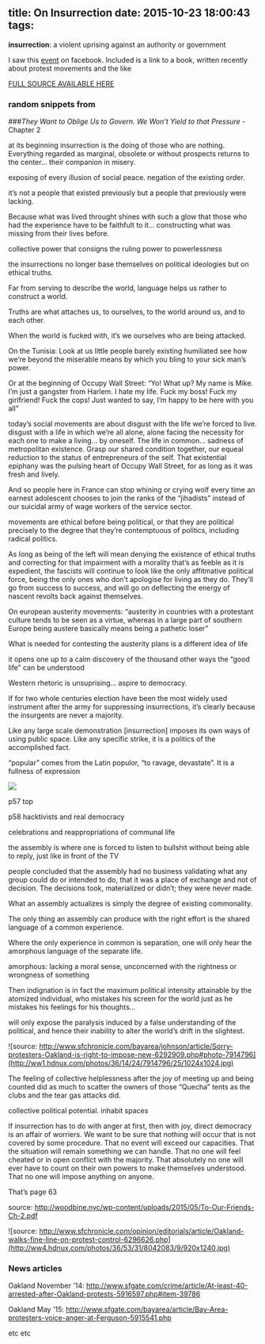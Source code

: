 title: On Insurrection
date: 2015-10-23 18:00:43
tags:
---

**insurrection**: a violent uprising against an authority or government

I saw this [event](https://www.facebook.com/events/367500803440253/) on facebook. Included is a link to a book, written recently about protest movements and the like

[FULL SOURCE AVAILABLE HERE](http://woodbine.nyc/wp-content/uploads/2015/05/To-Our-Friends-Ch-2.pdf)

### random snippets from 
###<i>They Want to Oblige Us to Govern. We Won't Yield to that Pressure</i> - Chapter 2

at its beginning insurrection is the doing of those who are nothing. Everything regarded as marginal, obsolete or without prospects returns to the center… their companion in misery.

exposing of every illusion of social peace. negation of the existing order.

it’s not a people that existed previously but a people that previously were lacking. 

Because what was lived throught shines with such a glow that those who had the experience have to be faithfult to it… constructing what was missing from their lives before.

collective power that consigns the ruling power to powerlessness

the insurrections no longer base themselves on political ideologies but on ethical truths.

Far from serving to describe the world, language helps us rather to construct a world.

Truths are what attaches us, to ourselves, to the world around us, and to each other.

When the world is fucked with, it’s we ourselves who are being attacked.

On the Tunisia: Look at us little people barely existing humiliated see how we’re beyond the miserable means by which you bling to your sick man’s power.


Or at the beginning of Occupy Wall Street:
“Yo! What up? My name is Mike. I’m just a gangster from Harlem. I hate my life. Fuck my boss! Fuck my girlfriend! Fuck the cops! Just wanted to say, I’m happy to be here with you all”

today’s social movements are about disgust with the life we’re forced to live. disgust with a life in which we’re all alone, alone facing the necessity for each one to make a living… by oneself. The life in common… sadness of metropolitan existence. Grasp our shared condition together, our equeal reduction to the status of entrepreneurs of the self. That existential epiphany was the pulsing heart of Occupy Wall Street, for as long as it was fresh and lively.

And so people here in France can stop whining or crying wolf every time an earnest adolescent chooses to join the ranks of the “jihadists” instead of our suicidal army of wage workers of the service sector.

movements are ethical before being political, or that they are political precisely to the degree that they’re contemptuous of politics, including radical politics.


As long as being of the left will mean denying the existence of ethical truths and correcting for that impairment with a morality that’s as feeble as it is expedient, the fascists will continue to look like the only affitmative political force, being the only ones who don’t apologise for living as they do. They’ll go from success to success, and will go on deflecting the energy of nascent revolts back against themselves.


On european austerity movements: “austerity in countries with a protestant culture tends to be seen as a virtue, whereas in a large part of southern Europe being austere basically means being a pathetic loser”

What is needed for contesting the austerity plans is a different idea of life

it opens one up to a calm discovery of the thousand other ways the “good life” can be understood

Western rhetoric is unsuprising… aspire to democracy.

If for two whole centuries election have been the most widely used instrument after the army for suppressing insurrections, it’s clearly because the insurgents are never a majority.


Like any large scale demonstration [insurrection] imposes its own ways of using public space. Like any specific strike, it is a politics of the accomplished fact.

“popular” comes from the Latin populor, “to ravage, devastate”. It is a fullness of expression

![](http://media.giphy.com/media/J14e5CQhGyykM/giphy.gif)




p57 top


p58 hacktivists and real democracy


celebrations and reappropriations of communal life

the assembly is where one is forced to listen to bullshit without being able to reply, just like in front of the TV

people concluded that the assembly had no business validating what any group could do or intended to do, that it was a place of exchange and not of decision. The decisions took, materialized or didn’t; they were never made.

What an assembly actualizes is simply the degree of existing commonality. 

The only thing an assembly can produce with the right effort is the shared language of a common experience.


Where the only experience in common is separation, one will only hear the amorphous language of the separate life. 

amorphous: lacking a moral sense, unconcerned with the rightness or wrongness of something


Then indignation is in fact the maximum political intensity attainable by the atomized individual, who mistakes his screen for the world just as he mistakes his feelings for his thoughts…

will only expose the paralysis induced by a false understanding of the political, and hence their inability to alter the world’s drift in the slightest.

![source: http://www.sfchronicle.com/bayarea/johnson/article/Sorry-protesters-Oakland-is-right-to-impose-new-6292909.php#photo-7914796](http://ww1.hdnux.com/photos/36/14/24/7914796/25/1024x1024.jpg)

The feeling of collective helplessness after the joy of meeting up and being counted did as much to scatter the owners of those “Quecha” tents as the clubs and the tear gas attacks did.


collective political potential. inhabit spaces

If insurrection has to do with anger at first, then with joy, direct democracy is an affair of worriers. We want to be sure that nothing will occur that is not covered by some procedure. That no event will exceed our capacities. That the situation will remain something we can handle. That no one will feel cheated or in open conflict with the majority. That absolutely no one will ever have to count on their own powers to make themselves understood. That no one will impose anything on anyone.

That’s page 63 

source: http://woodbine.nyc/wp-content/uploads/2015/05/To-Our-Friends-Ch-2.pdf


![source: http://www.sfchronicle.com/opinion/editorials/article/Oakland-walks-fine-line-on-protest-control-6296626.php](http://ww4.hdnux.com/photos/36/53/31/8042083/9/920x1240.jpg)

### News articles

Oakland November '14: http://www.sfgate.com/crime/article/At-least-40-arrested-after-Oakland-protests-5916597.php#item-39786

Oakland May '15: http://www.sfgate.com/bayarea/article/Bay-Area-protesters-voice-anger-at-Ferguson-5915541.php

etc etc


















